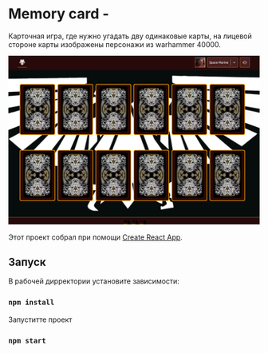 # Memory card -

Карточная игра, где нужно угадать дву одинаковые карты, на лицевой стороне карты изображены персонажи из warhammer 40000.

<img src="./public/cards.png">


Этот проект собрал при помощи [Create React App](https://github.com/facebook/create-react-app).




## Запуск

В рабочей дирректории установите зависимости:

### `npm install`

Запуститте проект

### `npm start`

